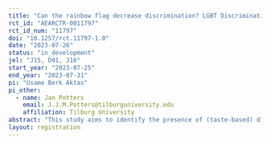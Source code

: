 ```yaml
---
title: "Can the rainbow flag decrease discrimination? LGBT Discrimination and Symbols"
rct_id: "AEARCTR-0011797"
rct_id_num: "11797"
doi: "10.1257/rct.11797-1.0"
date: "2023-07-26"
status: "in_development"
jel: "J15, D91, J16"
start_year: "2023-07-25"
end_year: "2023-07-31"
pi: "Usame Berk Aktas"
pi_other:
  - name: Jan Potters
    email: J.J.M.Potters@tilburguniversity.edu
    affiliation: Tilburg University
abstract: "This study aims to identify the presence of (taste-based) discrimination against LGBTQ+ individuals, and whether it can be reduced by norm signalling. The experiment will involve a dictator game with third-party punishment. The primary focus will be on the behaviour of the dictators. LGBTQ+ discrimination will be measured by comparing donations to receivers wearing a rainbow shirt and those wearing a 'normal' shirt. The effectiveness of norm signalling will be measured by comparing donations when the third party has chosen an avatar with a rainbow flag t-shirt versus a regular t-shirt."
layout: registration
---
```


